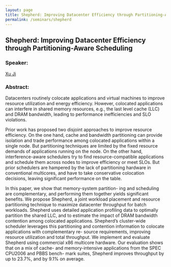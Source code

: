 ```yaml
---
layout: page
title: Shepherd: Improving Datacenter Efficiency through Partitioning-Aware Scheduling
permalink: /seminars/shepherd
---
```


## Shepherd: Improving Datacenter Efficiency through Partitioning-Aware Scheduling

### Speaker:

[Xu Ji]()

### Abstract:

Datacenters routinely colocate applications and virtual machines to improve resource utilization and energy efficiency. However, colocated applications can interfere in shared memory resources, e.g., the last level cache (LLC) and DRAM bandwidth, leading to performance inefficiencies and SLO violations.

Prior work has proposed two disjoint approaches to improve resource efficiency. On the one hand, cache and bandwidth partitioning can provide isolation and trade performance among colocated applications within a single node. But partitioning techniques are limited by the fixed resource demands of applications running on the node. On the other hand, interference-aware schedulers try to find resource-compatible applications and schedule them across nodes to improve efficiency or meet SLOs. But prior schedulers are hampered by the lack of partitioning hardware in conventional multicores, and have to take conservative colocation decisions, leaving significant performance on the table.

In this paper, we show that memory-system partition- ing and scheduling are complementary, and performing them together yields significant benefits. We propose Shepherd, a joint workload placement and resource partitioning technique to maximize datacenter throughput for batch workloads. Shepherd uses detailed application profiling data to optimally partition the shared LLC, and to estimate the impact of DRAM bandwidth contention among colocated applications. Shepherd’s cluster-wide scheduler leverages this partitioning and contention information to colocate applications with complementary re- source requirements, improving resource utilization and total throughput. We implement and evaluate Shepherd using commercial x86 multicore hardware. Our evaluation shows that on a mix of cache- and memory-intensive applications from the SPEC CPU2006 and PBBS bench- mark suites, Shepherd improves throughput by up to 23.7%, and by 9.1% on average.
